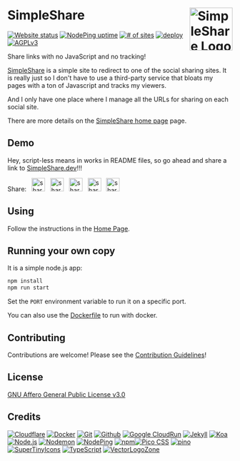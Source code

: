 
# SimpleShare [<img alt="SimpleShare Logo" src="https://www.vectorlogo.zone/logos/simplesharedev/simplesharedev-tile.svg" height="96" align="right" />](https://simpleshare.dev/)

[![Website status](https://img.shields.io/nodeping/status/y45av562-vxzv-4a5b-a7bl-3upqfvd5al3t?label=Current+status)](https://nodeping.com/reports/statusevents/check/201109281250J5K3P-QA7CVNOO)
[![NodePing uptime](https://img.shields.io/nodeping/uptime/y45av562-vxzv-4a5b-a7bl-3upqfvd5al3t?label=30-day+uptime)](https://nodeping.com/reports/uptime/y45av562-vxzv-4a5b-a7bl-3upqfvd5al3t)
[![# of sites](https://img.shields.io/badge/dynamic/json.svg?color=green&label=Social+sites&url=https%3A%2F%2Fsimpleshare.dev%2Fstatus.json&query=%24.targetcount)](https://simpleshare.dev/)
[![deploy](https://github.com/fileformat/simpleshare/actions/workflows/gcr-deploy.yaml/badge.svg)](https://github.com/fileformat/simpleshare/actions/workflows/gcr-deploy.yaml)
[![AGPLv3](https://img.shields.io/github/license/fileformat/simpleshare.svg?color=green&label=License)](LICENSE.txt)

Share links with no JavaScript and no tracking!

[SimpleShare](https://simpleshare.dev/) is a simple site to redirect to one of the social sharing sites.  It is really just so I don't have to use a third-party service that bloats my pages with a ton of Javascript and tracks my viewers.

And I only have one place where I manage all the URLs for sharing on each social site.

There are more details on the [SimpleShare home page](https://simpleshare.dev/) page.

## Demo

Hey, script-less means in works in README files, so go ahead and share a link to [SimpleShare.dev](https://simpleshare.dev/)!!!

Share:&nbsp;&nbsp;
<a href="https://simpleshare.dev/go?site=facebook&amp;url=https%3A%2F%2Fsimpleshare.dev%2F&amp;text=Simple+script-less+share+buttons&amp;ga=UA-328425-45" rel="nofollow"><img alt="share on facebook" src="https://cdn.simpleshare.dev/tile/facebook-tile.svg" height="30" /></a>&nbsp;&nbsp;
<a href="https://simpleshare.dev/go?site=hn&amp;url=https%3A%2F%2Fsimpleshare.dev%2F&amp;text=Simple+script-less+share+buttons&amp;ga=UA-328425-45" rel="nofollow"><img alt="share on hacker news" src="https://cdn.simpleshare.dev/tile/hn-tile.svg" height="30" /></a>&nbsp;&nbsp;
<a href="https://simpleshare.dev/go?site=pinboard&amp;url=https%3A%2F%2Fsimpleshare.dev%2F&amp;text=Simple+script-less+share+buttons&amp;ga=UA-328425-45" rel="nofollow"><img alt="share on pinboard" src="https://cdn.simpleshare.dev/tile/pinboard-tile.svg" height="30" v/></a>&nbsp;&nbsp;
<a href="https://simpleshare.dev/go?site=reddit&amp;url=https%3A%2F%2Fsimpleshare.dev%2F&amp;text=Simple+script-less+share+buttons&amp;ga=UA-328425-45" rel="nofollow"><img alt="share on reddit" src="https://cdn.simpleshare.dev/tile/reddit-tile.svg" height="30" /></a>&nbsp;&nbsp;
<a href="https://simpleshare.dev/go?site=twitter&amp;url=https%3A%2F%2Fsimpleshare.dev%2F&amp;text=Simple+script-less+share+buttons&amp;ga=UA-328425-45" rel="nofollow"><img alt="share on twitter" src="https://cdn.simpleshare.dev/tile/twitter-tile.svg" height="30" /></a>

## Using

Follow the instructions in the [Home Page](https://simpleshare.dev/).

## Running your own copy

It is a simple node.js app:

```bash
npm install
npm run start
```

Set the `PORT` environment variable to run it on a specific port.

You can also use the [Dockerfile](Dockerfile) to run with docker.

## Contributing

Contributions are welcome!  Please see the [Contribution Guidelines](CONTRIBUTING.md)!

## License

[GNU Affero General Public License v3.0](LICENSE.txt)

## Credits

[![Cloudflare](https://www.vectorlogo.zone/logos/cloudflare/cloudflare-ar21.svg)](https://www.cloudflare.com/ "Domain and DNS")
[![Docker](https://www.vectorlogo.zone/logos/docker/docker-ar21.svg)](https://www.docker.com/ "Deployment")
[![Git](https://www.vectorlogo.zone/logos/git-scm/git-scm-ar21.svg)](https://git-scm.com/ "Version control")
[![Github](https://www.vectorlogo.zone/logos/github/github-ar21.svg)](https://github.com/ "Code hosting")
[![Google CloudRun](https://www.vectorlogo.zone/logos/google_cloud_run/google_cloud_run-ar21.svg)](https://cloud.google.com/run/ "Hosting")
[![Jekyll](https://www.vectorlogo.zone/logos/jekyllrb/jekyllrb-ar21.svg)](https://www.jekyllrb.com/ "Static website builder")
[![Koa](https://www.vectorlogo.zone/logos/koajs/koajs-ar21.svg)](https://koajs.com/ "Web framework")
[![Node.js](https://www.vectorlogo.zone/logos/nodejs/nodejs-ar21.svg)](https://nodejs.org/ "Application Server")
[![Nodemon](https://www.vectorlogo.zone/logos/nodemonio/nodemonio-ar21.svg)](https://nodemon.io/ "Development tool")
[![NodePing](https://www.vectorlogo.zone/logos/nodeping/nodeping-ar21.svg)](https://nodeping.com?rid=201109281250J5K3P "Uptime monitoring")
[![npm](https://www.vectorlogo.zone/logos/npmjs/npmjs-ar21.svg)](https://www.npmjs.com/ "JS Package Management")[![Pico CSS](https://www.vectorlogo.zone/logos/picocss/picocss-ar21.svg)](https://picocss.com/ "CSS")
[![pino](https://www.vectorlogo.zone/logos/getpinoio/getpinoio-ar21.svg)](https://www.getpino.io/ "Logging")
[![SuperTinyIcons](https://www.vectorlogo.zone/logos/supertinyicons/supertinyicons-ar21.svg)](https://supertinyicons.org/ "Images")
[![TypeScript](https://www.vectorlogo.zone/logos/typescriptlang/typescriptlang-ar21.svg)](https://developer.mozilla.org/en-US/docs/Web/JavaScript "Programming Language")
[![VectorLogoZone](https://www.vectorlogo.zone/logos/vectorlogozone/vectorlogozone-ar21.svg)](https://www.vectorlogo.zone/logos/index.html#tile "Images")

